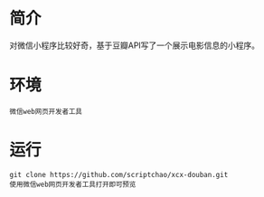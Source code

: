 # 简介
对微信小程序比较好奇，基于豆瓣API写了一个展示电影信息的小程序。
# 环境
```
微信web网页开发者工具
```
# 运行
```
git clone https://github.com/scriptchao/xcx-douban.git
使用微信web网页开发者工具打开即可预览
```
